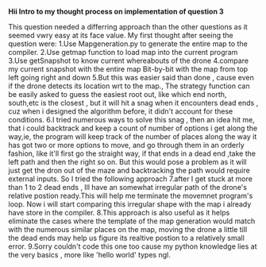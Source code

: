 **Hii Intro to my thought process on implementation of question 3**

This question needed a differring approach than the other questions as it seemed vwry easy at its face value. My first thought after seeing the question were:
1.Use Mapgeneration.py to generate the entire map to the compiler.
2.Use getmap function to load map into the current program
3.Use getSnapshot to know current whereabouts of the drone
4.compare my current snapshot with the entire map Bit-by-bit with the map from top left going right and down
5.But this was easier said than done , cause even if the drone detects its location wrt to the map., The strategy function can be easily asked to guess the easiest root out, like which end north, south,etc is the closest , but it will hit a snag when it encounters dead ends , cuz when i designed the algorithm before, it didn't account for these conditions.
6.I tried numerous ways to solve this snag , then an idea hit me, that i could backtrack and keep a count of number of options i get along the way,ie, the program will keep track of the number of places along the way it has got two or more options to move, and go through them in an orderly fashion, like it'll first go the straight way, if that ends in a dead end ,take the left path and then the right so on. But this would pose a problem as it will just get the dron out of the maze and backtracking the path would require external inputs. So I tried the following approach
7.after I get stuck at more than 1 to 2 dead ends , Ill have an somewhat irregular path of the drone's relative postion ready.This will help me terminate the movemnet program's loop. Now i will start comparing this irregular shape with the map i already have store in the compiler.
8.This approach is also useful as it helps eliminate the cases where the template of the map generation would match with the numerous similar places on the map, moving the drone a little till the dead ends may help us figure its realtive postion to a relatively small error.
9.Sorry couldn't code this one too cause my python knowledge lies at the very basics , more like 'hello world' types ngl.